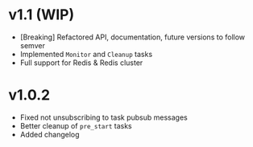 # v1.1 (WIP)

+ [Breaking] Refactored API, documentation, future versions to follow semver
+ Implemented `Monitor` and `Cleanup` tasks
+ Full support for Redis & Redis cluster

# v1.0.2

+ Fixed not unsubscribing to task pubsub messages
+ Better cleanup of `pre_start` tasks
+ Added changelog
